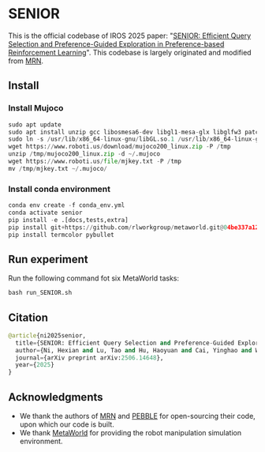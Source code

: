 # SENIOR

This is the official codebase of IROS 2025 paper: "[SENIOR: Efficient Query Selection and Preference-Guided Exploration in Preference-based Reinforcement Learning](https://2025senior.github.io/)". This codebase is largely originated and modified from [MRN](https://github.com/RyanLiu112/MRN).



## Install

### Install Mujoco

```python
sudo apt update
sudo apt install unzip gcc libosmesa6-dev libgl1-mesa-glx libglfw3 patchelf libegl1 libopengl0
sudo ln -s /usr/lib/x86_64-linux-gnu/libGL.so.1 /usr/lib/x86_64-linux-gnu/libGL.so
wget https://www.roboti.us/download/mujoco200_linux.zip -P /tmp
unzip /tmp/mujoco200_linux.zip -d ~/.mujoco
wget https://www.roboti.us/file/mjkey.txt -P /tmp
mv /tmp/mjkey.txt ~/.mujoco/
```



### Install conda environment

```python
conda env create -f conda_env.yml
conda activate senior
pip install -e .[docs,tests,extra]
pip install git+https://github.com/rlworkgroup/metaworld.git@04be337a12305e393c0caf0cbf5ec7755c7c8feb
pip install termcolor pybullet
```



## Run experiment

Run the following command fot six MetaWorld tasks:

```python
bash run_SENIOR.sh
```



## Citation

```python
@article{ni2025senior,
  title={SENIOR: Efficient Query Selection and Preference-Guided Exploration in Preference-based Reinforcement Learning},
  author={Ni, Hexian and Lu, Tao and Hu, Haoyuan and Cai, Yinghao and Wang, Shuo},
  journal={arXiv preprint arXiv:2506.14648},
  year={2025}
}
```



## Acknowledgments

- We thank the authors of [MRN](https://github.com/RyanLiu112/MRN) and [PEBBLE](https://github.com/rll-research/BPref) for open-sourcing their code, upon which our code is built.
- We thank [MetaWorld](https://github.com/Farama-Foundation/Metaworld) for providing the robot manipulation simulation environment.